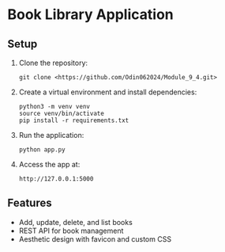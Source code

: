 # Book Library Application

## Setup

1. Clone the repository:
    ```
    git clone <https://github.com/Odin062024/Module_9_4.git>
    
    ```

2. Create a virtual environment and install dependencies:
    ```
    python3 -m venv venv
    source venv/bin/activate
    pip install -r requirements.txt
    ```

3. Run the application:
    ```
    python app.py
    ```

4. Access the app at:
    ```
    http://127.0.0.1:5000
    ```

## Features

- Add, update, delete, and list books
- REST API for book management
- Aesthetic design with favicon and custom CSS
